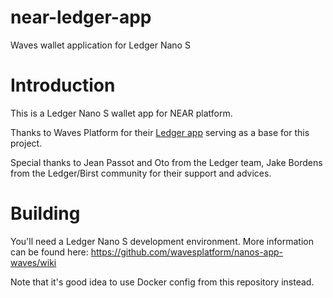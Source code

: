 # near-ledger-app

Waves wallet application for Ledger Nano S

# Introduction

This is a Ledger Nano S wallet app for NEAR platform.

Thanks to Waves Platform for their [Ledger app](https://github.com/LedgerHQ/ledger-app-waves) serving as a base for this project.

Special thanks to Jean Passot and Oto from the Ledger team, Jake Bordens from the Ledger/Birst community for their support and advices.

# Building

You'll need a Ledger Nano S development environment.  More information can be 
found here: https://github.com/wavesplatform/nanos-app-waves/wiki

Note that it's good idea to use Docker config from this repository instead.
